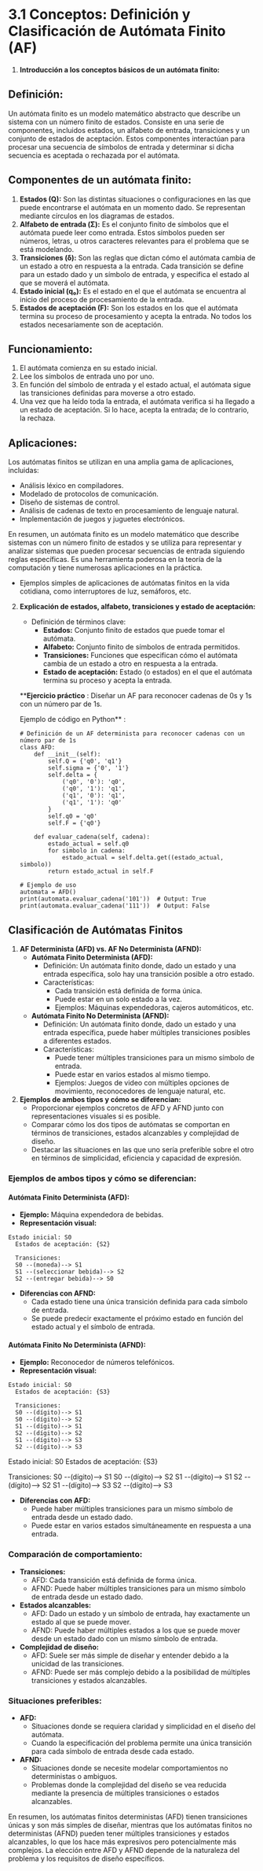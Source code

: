 # 3.1 Conceptos: Definición y Clasificación de Autómata Finito (AF)

1. **Introducción a los conceptos básicos de un autómata finito:**

## Definición:

Un autómata finito es un modelo matemático abstracto que describe un sistema con un número finito de estados. Consiste en una serie de componentes, incluidos estados, un alfabeto de entrada, transiciones y un conjunto de estados de aceptación. Estos componentes interactúan para procesar una secuencia de símbolos de entrada y determinar si dicha secuencia es aceptada o rechazada por el autómata.

## Componentes de un autómata finito:

1. **Estados (Q):** Son las distintas situaciones o configuraciones en las que puede encontrarse el autómata en un momento dado. Se representan mediante círculos en los diagramas de estados.
2. **Alfabeto de entrada (Σ):** Es el conjunto finito de símbolos que el autómata puede leer como entrada. Estos símbolos pueden ser números, letras, u otros caracteres relevantes para el problema que se está modelando.
3. **Transiciones (δ):** Son las reglas que dictan cómo el autómata cambia de un estado a otro en respuesta a la entrada. Cada transición se define para un estado dado y un símbolo de entrada, y especifica el estado al que se moverá el autómata.
4. **Estado inicial (q₀):** Es el estado en el que el autómata se encuentra al inicio del proceso de procesamiento de la entrada.
5. **Estados de aceptación (F):** Son los estados en los que el autómata termina su proceso de procesamiento y acepta la entrada. No todos los estados necesariamente son de aceptación.

## Funcionamiento:

1. El autómata comienza en su estado inicial.
2. Lee los símbolos de entrada uno por uno.
3. En función del símbolo de entrada y el estado actual, el autómata sigue las transiciones definidas para moverse a otro estado.
4. Una vez que ha leído toda la entrada, el autómata verifica si ha llegado a un estado de aceptación. Si lo hace, acepta la entrada; de lo contrario, la rechaza.

## Aplicaciones:

Los autómatas finitos se utilizan en una amplia gama de aplicaciones, incluidas:

* Análisis léxico en compiladores.
* Modelado de protocolos de comunicación.
* Diseño de sistemas de control.
* Análisis de cadenas de texto en procesamiento de lenguaje natural.
* Implementación de juegos y juguetes electrónicos.

En resumen, un autómata finito es un modelo matemático que describe sistemas con un número finito de estados y se utiliza para representar y analizar sistemas que pueden procesar secuencias de entrada siguiendo reglas específicas. Es una herramienta poderosa en la teoría de la computación y tiene numerosas aplicaciones en la práctica.

* Ejemplos simples de aplicaciones de autómatas finitos en la vida cotidiana, como interruptores de luz, semáforos, etc.

2. **Explicación de estados, alfabeto, transiciones y estado de aceptación:**

   * Definición de términos clave:
     * **Estados:** Conjunto finito de estados que puede tomar el autómata.
     * **Alfabeto:** Conjunto finito de símbolos de entrada permitidos.
     * **Transiciones:** Funciones que especifican cómo el autómata cambia de un estado a otro en respuesta a la entrada.
     * **Estado de aceptación:** Estado (o estados) en el que el autómata termina su proceso y acepta la entrada.


   ****Ejercicio práctico** : Diseñar un AF para reconocer cadenas de 0s y 1s con un número par de 1s.


   Ejemplo de código en Python** :

   ```
   # Definición de un AF determinista para reconocer cadenas con un número par de 1s
   class AFD:
       def __init__(self):
           self.Q = {'q0', 'q1'}
           self.sigma = {'0', '1'}
           self.delta = {
               ('q0', '0'): 'q0',
               ('q0', '1'): 'q1',
               ('q1', '0'): 'q1',
               ('q1', '1'): 'q0'
           }
           self.q0 = 'q0'
           self.F = {'q0'}

       def evaluar_cadena(self, cadena):
           estado_actual = self.q0
           for simbolo in cadena:
               estado_actual = self.delta.get((estado_actual, simbolo))
           return estado_actual in self.F

   # Ejemplo de uso
   automata = AFD()
   print(automata.evaluar_cadena('101'))  # Output: True
   print(automata.evaluar_cadena('111'))  # Output: False

   ```

## Clasificación de Autómatas Finitos

1. **AF Determinista (AFD) vs. AF No Determinista (AFND):**
   * **Autómata Finito Determinista (AFD):**
     * Definición: Un autómata finito donde, dado un estado y una entrada específica, solo hay una transición posible a otro estado.
     * Características:
       * Cada transición está definida de forma única.
       * Puede estar en un solo estado a la vez.
       * Ejemplos: Máquinas expendedoras, cajeros automáticos, etc.
   * **Autómata Finito No Determinista (AFND):**
     * Definición: Un autómata finito donde, dado un estado y una entrada específica, puede haber múltiples transiciones posibles a diferentes estados.
     * Características:
       * Puede tener múltiples transiciones para un mismo símbolo de entrada.
       * Puede estar en varios estados al mismo tiempo.
       * Ejemplos: Juegos de video con múltiples opciones de movimiento, reconocedores de lenguaje natural, etc.
2. **Ejemplos de ambos tipos y cómo se diferencian:**
   * Proporcionar ejemplos concretos de AFD y AFND junto con representaciones visuales si es posible.
   * Comparar cómo los dos tipos de autómatas se comportan en términos de transiciones, estados alcanzables y complejidad de diseño.
   * Destacar las situaciones en las que uno sería preferible sobre el otro en términos de simplicidad, eficiencia y capacidad de expresión.


### Ejemplos de ambos tipos y cómo se diferencian:

#### Autómata Finito Determinista (AFD):

* **Ejemplo:** Máquina expendedora de bebidas.
* **Representación visual:**
```
Estado inicial: S0
  Estados de aceptación: {S2}

  Transiciones:
  S0 --(moneda)--> S1
  S1 --(seleccionar bebida)--> S2
  S2 --(entregar bebida)--> S0
```

* **Diferencias con AFND:**
  * Cada estado tiene una única transición definida para cada símbolo de entrada.
  * Se puede predecir exactamente el próximo estado en función del estado actual y el símbolo de entrada.

#### Autómata Finito No Determinista (AFND):

* **Ejemplo:** Reconocedor de números telefónicos.
* **Representación visual:**

```
Estado inicial: S0
  Estados de aceptación: {S3}

  Transiciones:
  S0 --(dígito)--> S1
  S0 --(dígito)--> S2
  S1 --(dígito)--> S1
  S2 --(dígito)--> S2
  S1 --(dígito)--> S3
  S2 --(dígito)--> S3
```

Estado inicial: S0
  Estados de aceptación: {S3}

  Transiciones:
  S0 --(dígito)--> S1
  S0 --(dígito)--> S2
  S1 --(dígito)--> S1
  S2 --(dígito)--> S2
  S1 --(dígito)--> S3
  S2 --(dígito)--> S3
 

* **Diferencias con AFD:**
  * Puede haber múltiples transiciones para un mismo símbolo de entrada desde un estado dado.
  * Puede estar en varios estados simultáneamente en respuesta a una entrada.

### Comparación de comportamiento:

* **Transiciones:**
  * AFD: Cada transición está definida de forma única.
  * AFND: Puede haber múltiples transiciones para un mismo símbolo de entrada desde un estado dado.
* **Estados alcanzables:**
  * AFD: Dado un estado y un símbolo de entrada, hay exactamente un estado al que se puede mover.
  * AFND: Puede haber múltiples estados a los que se puede mover desde un estado dado con un mismo símbolo de entrada.
* **Complejidad de diseño:**
  * AFD: Suele ser más simple de diseñar y entender debido a la unicidad de las transiciones.
  * AFND: Puede ser más complejo debido a la posibilidad de múltiples transiciones y estados alcanzables.

### Situaciones preferibles:

* **AFD:**
  * Situaciones donde se requiera claridad y simplicidad en el diseño del autómata.
  * Cuando la especificación del problema permite una única transición para cada símbolo de entrada desde cada estado.
* **AFND:**
  * Situaciones donde se necesite modelar comportamientos no deterministas o ambiguos.
  * Problemas donde la complejidad del diseño se vea reducida mediante la presencia de múltiples transiciones o estados alcanzables.

En resumen, los autómatas finitos deterministas (AFD) tienen transiciones únicas y son más simples de diseñar, mientras que los autómatas finitos no deterministas (AFND) pueden tener múltiples transiciones y estados alcanzables, lo que los hace más expresivos pero potencialmente más complejos. La elección entre AFD y AFND depende de la naturaleza del problema y los requisitos de diseño específicos.
